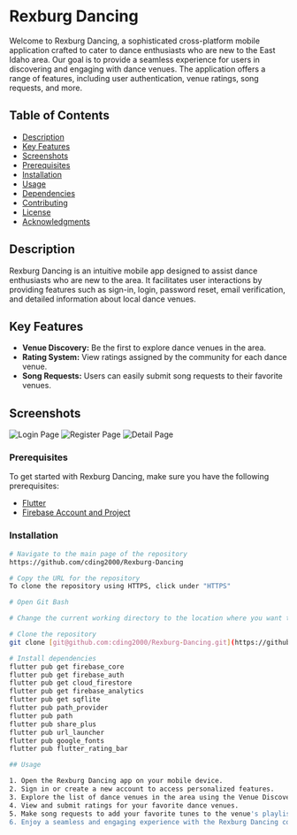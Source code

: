 # Rexburg Dancing

Welcome to Rexburg Dancing, a sophisticated cross-platform mobile application crafted to cater to dance enthusiasts who are new to the East Idaho area. Our goal is to provide a seamless experience for users in discovering and engaging with dance venues. The application offers a range of features, including user authentication, venue ratings, song requests, and more.

## Table of Contents

- [Description](#description)
- [Key Features](#key-features)
- [Screenshots](#screenshots)
- [Prerequisites](#prerequisites)
- [Installation](#installation)
- [Usage](#usage)
- [Dependencies](#dependencies)
- [Contributing](#contributing)
- [License](#license)
- [Acknowledgments](#acknowledgments)

## Description

Rexburg Dancing is an intuitive mobile app designed to assist dance enthusiasts who are new to the area. It facilitates user interactions by providing features such as sign-in, login, password reset, email verification, and detailed information about local dance venues.

## Key Features

- **Venue Discovery:** Be the first to explore dance venues in the area.
- **Rating System:** View ratings assigned by the community for each dance venue.
- **Song Requests:** Users can easily submit song requests to their favorite venues.

## Screenshots

![Login Page](https://github.com/cding2000/Rexburg-Dancing/assets/82928785/236ba8d9-831a-4044-b8b5-722ef13db8e3)
![Register Page](https://github.com/cding2000/Rexburg-Dancing/assets/82928785/4cb25083-9b67-4dc9-9e71-3d970b7c4c35)
![Detail Page](https://github.com/cding2000/Rexburg-Dancing/assets/82928785/5381bb4e-58e9-4fef-a1b6-154e63d3e976)

### Prerequisites

To get started with Rexburg Dancing, make sure you have the following prerequisites:

- [Flutter](https://flutter.dev/docs/get-started/install)
- [Firebase Account and Project](https://console.firebase.google.com/)

### Installation

```bash
# Navigate to the main page of the repository
https://github.com/cding2000/Rexburg-Dancing

# Copy the URL for the repository
To clone the repository using HTTPS, click under "HTTPS"

# Open Git Bash

# Change the current working directory to the location where you want the cloned directory.

# Clone the repository
git clone [git@github.com:cding2000/Rexburg-Dancing.git](https://github.com/cding2000/Rexburg-Dancing.git)

# Install dependencies
flutter pub get firebase_core
flutter pub get firebase_auth
flutter pub get cloud_firestore
flutter pub get firebase_analytics
flutter pub get sqflite
flutter pub path_provider
flutter pub path
flutter pub share_plus
flutter pub url_launcher
flutter pub google_fonts
flutter pub flutter_rating_bar

## Usage

1. Open the Rexburg Dancing app on your mobile device.
2. Sign in or create a new account to access personalized features.
3. Explore the list of dance venues in the area using the Venue Discovery feature.
4. View and submit ratings for your favorite dance venues.
5. Make song requests to add your favorite tunes to the venue's playlist.
6. Enjoy a seamless and engaging experience with the Rexburg Dancing community!


